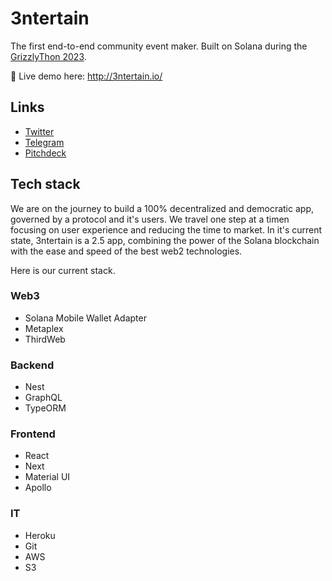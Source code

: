 # 3ntertain
The first end-to-end community event maker.
Built on Solana during the [GrizzlyThon 2023](https://solana.com/grizzlython).

🏁 Live demo here: http://3ntertain.io/

## Links
- [Twitter](https://twitter.com/3ntertain_io)
- [Telegram](https://t.me/Entertain_io)
- [Pitchdeck](https://3ntertain.io/pitchdeck.pdf)

## Tech stack
We are on the journey to build a 100% decentralized and democratic app, governed by a protocol and it's users. We travel one step at a timen focusing on user experience and reducing the time to market. In it's current state, 3ntertain is a 2.5 app, combining the power of the Solana blockchain with the ease and speed of the best web2 technologies.

Here is our current stack. 

### Web3
- Solana Mobile Wallet Adapter
- Metaplex
- ThirdWeb

### Backend
- Nest
- GraphQL
- TypeORM

### Frontend
- React
- Next
- Material UI
- Apollo

### IT
- Heroku
- Git
- AWS
- S3

